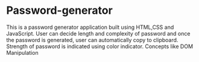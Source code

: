 # Password-generator
This is a password generator application built using HTML,CSS and JavaScript. 
User can decide length and complexity of password and once the password is generated, user can automatically copy to clipboard. 
Strength of password is indicated using color indicator.
Concepts like DOM Manipulation 
